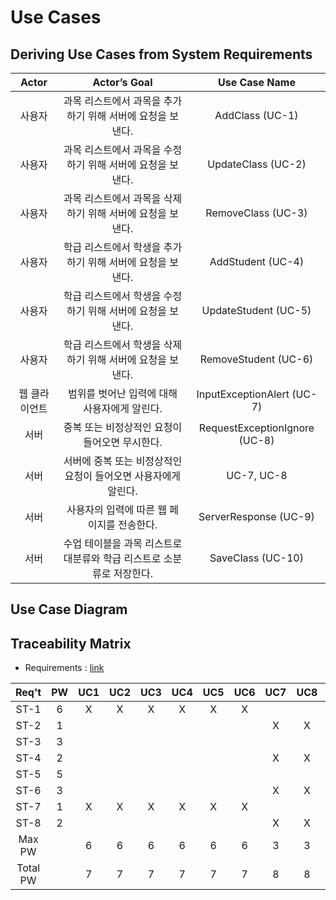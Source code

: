 # Use Cases

## Deriving Use Cases from System Requirements

Actor|Actor’s Goal|Use Case Name
:--:|:--:|:--:
사용자|과목 리스트에서 과목을 추가하기 위해 서버에 요청을 보낸다.|AddClass (UC-1)
사용자|과목 리스트에서 과목을 수정하기 위해 서버에 요청을 보낸다.|UpdateClass (UC-2)
사용자|과목 리스트에서 과목을 삭제하기 위해 서버에 요청을 보낸다.|RemoveClass (UC-3)
사용자|학급 리스트에서 학생을 추가하기 위해 서버에 요청을 보낸다.|AddStudent (UC-4)
사용자|학급 리스트에서 학생을 수정하기 위해 서버에 요청을 보낸다.|UpdateStudent (UC-5)
사용자|학급 리스트에서 학생을 삭제하기 위해 서버에 요청을 보낸다.|RemoveStudent (UC-6)
웹 클라이언트|범위를 벗어난 입력에 대해 사용자에게 알린다.|InputExceptionAlert (UC-7)
서버|중복 또는 비정상적인 요청이 들어오면 무시한다.|RequestExceptionIgnore (UC-8)
서버|서버에 중복 또는 비정상적인 요청이 들어오면 사용자에게 알린다.|UC-7, UC-8
서버|사용자의 입력에 따른 웹 페이지를 전송한다.|ServerResponse (UC-9)
서버|수업 테이블을 과목 리스트로 대분류와 학급 리스트로 소분류로 저장한다.|SaveClass (UC-10)

## Use Case Diagram

## Traceability Matrix

* Requirements : [link](/FormCreateUpdate/Requirements.md)

Req't| PW | UC1| UC2| UC3| UC4| UC5| UC6| UC7| UC8| UC9|UC10
:--: |:--:|:--:|:--:|:--:|:--:|:--:|:--:|:--:|:--:|:--:|:--:
ST-1|6|X|X|X|X|X|X||||X
ST-2|1|||||||X|X|X|
ST-3|3|||||||||X|X
ST-4|2|||||||X|X|X|
ST-5|5|||||||||X|
ST-6|3|||||||X|X|X|
ST-7|1|X|X|X|X|X|X|||X|
ST-8|2|||||||X|X|X|
Max PW||6|6|6|6|6|6|3|3|5|6
Total PW||7|7|7|7|7|7|8|8|17|9
